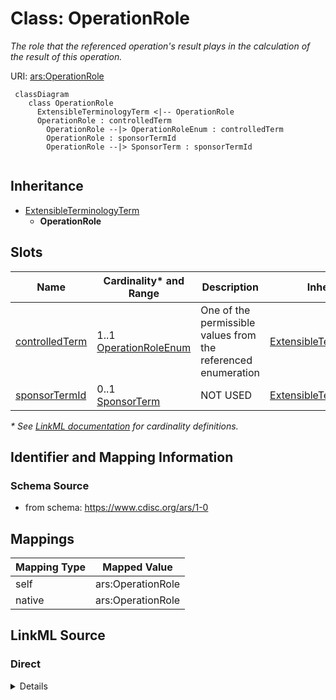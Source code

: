 # Class: OperationRole

_The role that the referenced operation's result plays in the calculation of the result of this operation._




URI: [ars:OperationRole](https://www.cdisc.org/ars/1-0/OperationRole)




```mermaid
 classDiagram
    class OperationRole
      ExtensibleTerminologyTerm <|-- OperationRole        
      OperationRole : controlledTerm
        OperationRole --|> OperationRoleEnum : controlledTerm
        OperationRole : sponsorTermId
        OperationRole --|> SponsorTerm : sponsorTermId
        
```




## Inheritance
* [ExtensibleTerminologyTerm](ExtensibleTerminologyTerm.md)
    * **OperationRole**



## Slots

| Name | Cardinality* and Range | Description | Inheritance |
| ---  | --- | --- | --- |
| [controlledTerm](controlledTerm.md) | 1..1 <br/> [OperationRoleEnum](OperationRoleEnum.md) | One of the permissible values from the referenced enumeration | [ExtensibleTerminologyTerm](ExtensibleTerminologyTerm.md) |
| [sponsorTermId](sponsorTermId.md) | 0..1 <br/> [SponsorTerm](SponsorTerm.md) | NOT USED | [ExtensibleTerminologyTerm](ExtensibleTerminologyTerm.md) |

_* See [LinkML documentation](https://linkml.io/linkml/schemas/slots.html#slot-cardinality) for cardinality definitions._








## Identifier and Mapping Information







### Schema Source


* from schema: https://www.cdisc.org/ars/1-0





## Mappings

| Mapping Type | Mapped Value |
| ---  | ---  |
| self | ars:OperationRole |
| native | ars:OperationRole |





## LinkML Source

<!-- TODO: investigate https://stackoverflow.com/questions/37606292/how-to-create-tabbed-code-blocks-in-mkdocs-or-sphinx -->

### Direct

<details>
```yaml
name: OperationRole
description: The role that the referenced operation's result plays in the calculation
  of the result of this operation.
from_schema: https://www.cdisc.org/ars/1-0
rank: 1000
is_a: ExtensibleTerminologyTerm
slot_usage:
  controlledTerm:
    name: controlledTerm
    domain_of:
    - ExtensibleTerminologyTerm
    range: OperationRoleEnum
    required: true
    value_presence: PRESENT
  sponsorTermId:
    name: sponsorTermId
    description: NOT USED
    domain_of:
    - ExtensibleTerminologyTerm
    value_presence: ABSENT

```
</details>

### Induced

<details>
```yaml
name: OperationRole
description: The role that the referenced operation's result plays in the calculation
  of the result of this operation.
from_schema: https://www.cdisc.org/ars/1-0
rank: 1000
is_a: ExtensibleTerminologyTerm
slot_usage:
  controlledTerm:
    name: controlledTerm
    domain_of:
    - ExtensibleTerminologyTerm
    range: OperationRoleEnum
    required: true
    value_presence: PRESENT
  sponsorTermId:
    name: sponsorTermId
    description: NOT USED
    domain_of:
    - ExtensibleTerminologyTerm
    value_presence: ABSENT
attributes:
  controlledTerm:
    name: controlledTerm
    description: One of the permissible values from the referenced enumeration.
    from_schema: https://www.cdisc.org/ars/1-0
    rank: 1000
    alias: controlledTerm
    owner: OperationRole
    domain_of:
    - ExtensibleTerminologyTerm
    range: OperationRoleEnum
    required: true
    value_presence: PRESENT
  sponsorTermId:
    name: sponsorTermId
    description: NOT USED
    from_schema: https://www.cdisc.org/ars/1-0
    rank: 1000
    alias: sponsorTermId
    owner: OperationRole
    domain_of:
    - ExtensibleTerminologyTerm
    range: SponsorTerm
    inlined: false
    value_presence: ABSENT

```
</details>